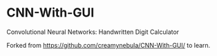 # CNN-With-GUI
Convolutional Neural Networks: Handwritten Digit Calculator

Forked from https://github.com/creamynebula/CNN-With-GUI/ to learn.
